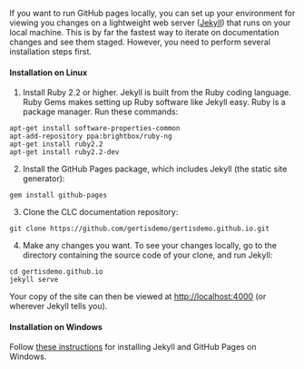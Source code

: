 ---
---

If you want to run GitHub pages locally, you can set up your environment for viewing you changes on a lightweight web server ([Jekyll](http://www.jekyllrb.com)) that runs on your local machine. This is by far the fastest way to iterate on documentation changes and see them staged. However, you need to perform several installation steps first.

#### Installation on Linux

1) Install Ruby 2.2 or higher. Jekyll is built from the Ruby coding language. Ruby Gems makes setting up Ruby software like Jekyll easy. Ruby is a package manager.
Run these commands:

```shell
apt-get install software-properties-common
apt-add-repository ppa:brightbox/ruby-ng
apt-get install ruby2.2
apt-get install ruby2.2-dev
```

2) Install the GitHub Pages package, which includes Jekyll (the static site generator):

```shell
gem install github-pages
```

3) Clone the CLC documentation repository:

```shell
git clone https://github.com/gertisdemo/gertisdemo.github.io.git
```

4) Make any changes you want. To see your changes locally, go to the directory containing the source code of your clone, and run Jekyll:

```shell
cd gertisdemo.github.io
jekyll serve
```

Your copy of the site can then be viewed at [http://localhost:4000](http://localhost:4000) (or wherever Jekyll tells you).

#### Installation on Windows

Follow [these instructions](https://martinbuberl.com/blog/setup-jekyll-on-windows-and-host-it-on-github-pages/) for installing Jekyll and GitHub Pages on Windows.
